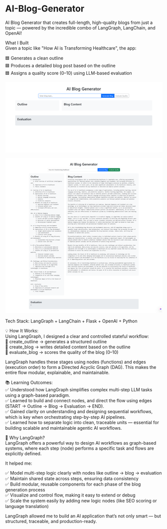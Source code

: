 # AI-Blog-Generator<br>
AI Blog Generator that creates full-length, high-quality blogs from just a topic — powered by the incredible combo of LangGraph, LangChain, and OpenAI!<br>

What I Built<br>
Given a topic like "How AI is Transforming Healthcare", the app:<br>

🟦 Generates a clean outline<br>
🟦 Produces a detailed blog post based on the outline<br>
🟦 Assigns a quality score (0–10) using LLM-based evaluation<br>

![image alt](https://github.com/Narendra8767/AI-Blog-Generator/blob/9914a51cf2f91388b81b8b01475480ca79f723cb/image/UI.png)

![image alt](https://github.com/Narendra8767/AI-Blog-Generator/blob/731086812d25bfbfed83a744282427b78010414f/image/AI%20blog%20full%20screen%20image.png)

Tech Stack: LangGraph + LangChain + Flask + OpenAI + Python<br>

💡 How It Works:<br>
Using LangGraph, I designed a clear and controlled stateful workflow:<br>
🔹 create_outline → generates a structured outline<br>
🔹 create_blog → writes detailed content based on the outline<br>
🔹 evaluate_blog → scores the quality of the blog (0–10)<br>

LangGraph handles these stages using nodes (functions) and edges (execution order) to form a Directed Acyclic Graph (DAG). This makes the entire flow modular, explainable, and maintainable.<br>

📚 Learning Outcomes:<br>
✅ Understood how LangGraph simplifies complex multi-step LLM tasks using a graph-based paradigm.<br>
✅ Learned to build and connect nodes, and direct the flow using edges (START → Outline → Blog → Evaluation → END).<br>
✅ Gained clarity on understanding and designing sequential workflows, which is key when orchestrating step-by-step AI pipelines.<br>
✅ Learned how to separate logic into clean, traceable units — essential for building scalable and maintainable agentic AI workflows.<br>


🧠 Why LangGraph?<br>
LangGraph offers a powerful way to design AI workflows as graph-based systems, where each step (node) performs a specific task and flows are explicitly defined.<br>

It helped me:<br>

✅ Model multi-step logic clearly with nodes like outline → blog → evaluation<br>
✅ Maintain shared state across steps, ensuring data consistency<br>
✅ Build modular, reusable components for each phase of the blog generation process<br>
✅ Visualize and control flow, making it easy to extend or debug<br>
✅ Scale the system easily by adding new logic nodes (like SEO scoring or language translation)<br>

LangGraph allowed me to build an AI application that’s not only smart — but structured, traceable, and production-ready.<br>
